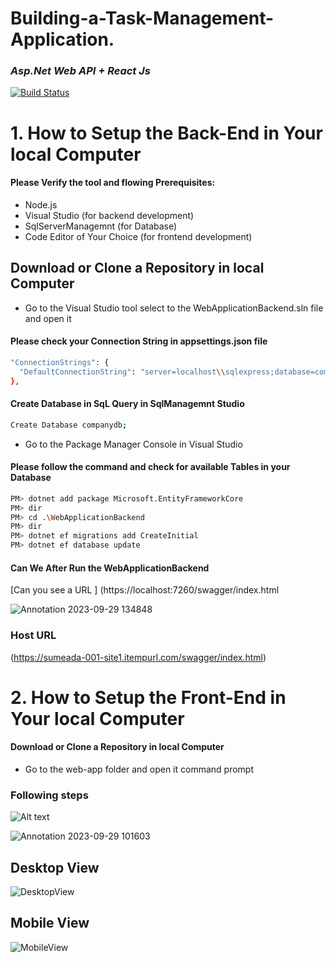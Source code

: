 
# Building-a-Task-Management-Application.
### _Asp.Net Web API + React Js_

[![Build Status](https://travis-ci.org/joemccann/dillinger.svg?branch=master)](https://travis-ci.org/joemccann/dillinger)

# 1. How to Setup the Back-End in Your local Computer
#### Please Verify the tool and flowing Prerequisites: 

- Node.js
- Visual Studio (for backend development)
- SqlServerManagemnt (for Database)
- Code Editor of Your Choice (for frontend development)

## Download or Clone a Repository in local Computer

- Go to the Visual Studio tool select to the WebApplicationBackend.sln file and open it

#### Please check  your Connection String in appsettings.json file 
```sh
"ConnectionStrings": {
  "DefaultConnectionString": "server=localhost\\sqlexpress;database=companydb;trusted_connection=true;Encrypt=False;"
},
``` 
#### Create Database in SqL Query in SqlManagemnt Studio
```sh
Create Database companydb;
``` 
- Go to the Package Manager Console in Visual Studio

#### Please follow the command and check for  available Tables in your Database
```sh
PM> dotnet add package Microsoft.EntityFrameworkCore
PM> dir
PM> cd .\WebApplicationBackend
PM> dir
PM> dotnet ef migrations add CreateInitial
PM> dotnet ef database update
```
#### Can We After Run the WebApplicationBackend
[Can you see a URL ] (https://localhost:7260/swagger/index.html

![Annotation 2023-09-29 134848](https://github.com/sumedhaEranda/User-Management-Application/assets/120088434/caf50cc8-67c1-410a-a72a-3bd246286464)

### Host URL
(https://sumeada-001-site1.itempurl.com/swagger/index.html)

# 2.   How to Setup the Front-End in Your local Computer

#### Download or Clone a Repository in local Computer

- Go to the web-app folder and open it command prompt 
### Following steps
![Alt text](https://github-production-user-asset-6210df.s3.amazonaws.com/120088434/271474321-4a57e390-528c-4d8e-8eb6-367e7a4a273e.png)

![Annotation 2023-09-29 101603](https://github.com/sumedhaEranda/User-Management-Application/assets/120088434/33f63557-f7f6-4580-bf2f-5da190a0fc66)

## Desktop View
![DesktopView](https://github.com/sumedhaEranda/User-Management-Application/assets/120088434/5294d668-aa36-434c-8f3f-ff64d8a6623e)


## Mobile View
![MobileView](https://github.com/sumedhaEranda/User-Management-Application/assets/120088434/c0197b31-ca22-449c-8fd3-fdfd27bb2d09)



